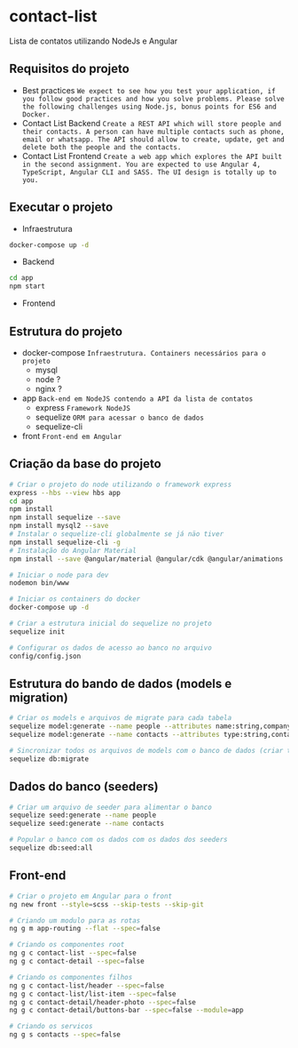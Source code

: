 # contact-list
Lista de contatos utilizando NodeJs e Angular

## Requisitos do projeto
- Best practices
`We expect to see how you test your application, if you follow good practices and how you solve problems. Please solve the following challenges using Node.js, bonus points for ES6 and Docker.`
- Contact List Backend
`Create a REST API which will store people and their contacts. A person can have multiple contacts such as phone, email or whatsapp. The API should allow to create, update, get and delete both the people and the contacts.`
- Contact List Frontend
`Create a web app which explores the API built in the second assignment. You are expected to use Angular 4, TypeScript, Angular CLI and SASS. The UI design is totally up to you.`

## Executar o projeto
- Infraestrutura
```bash
docker-compose up -d
```
- Backend
```bash
cd app
npm start
```
- Frontend

## Estrutura do projeto
- docker-compose `Infraestrutura. Containers necessários para o projeto`
    - mysql
    - node ?
    - nginx ?
- app `Back-end em NodeJS contendo a API da lista de contatos`
    - express `Framework NodeJS`
    - sequelize `ORM para acessar o banco de dados`
    - sequelize-cli
- front `Front-end em Angular`

## Criação da base do projeto
```bash
# Criar o projeto do node utilizando o framework express
express --hbs --view hbs app
cd app
npm install
npm install sequelize --save
npm install mysql2 --save
# Instalar o sequelize-cli globalmente se já näo tiver
npm install sequelize-cli -g
# Instalação do Angular Material
npm install --save @angular/material @angular/cdk @angular/animations

# Iniciar o node para dev
nodemon bin/www

# Iniciar os containers do docker
docker-compose up -d

# Criar a estrutura inicial do sequelize no projeto
sequelize init 

# Configurar os dados de acesso ao banco no arquivo
config/config.json
```

## Estrutura do bando de dados (models e migration)
```bash
# Criar os models e arquivos de migrate para cada tabela
sequelize model:generate --name people --attributes name:string,company:string,relationship:string
sequelize model:generate --name contacts --attributes type:string,contact:string

# Sincronizar todos os arquivos de models com o banco de dados (criar tabelas no banco)
sequelize db:migrate
```

## Dados do banco (seeders)
```bash
# Criar um arquivo de seeder para alimentar o banco
sequelize seed:generate --name people
sequelize seed:generate --name contacts

# Popular o banco com os dados com os dados dos seeders
sequelize db:seed:all
```

## Front-end
```bash
# Criar o projeto em Angular para o front
ng new front --style=scss --skip-tests --skip-git

# Criando um modulo para as rotas
ng g m app-routing --flat --spec=false

# Criando os componentes root
ng g c contact-list --spec=false
ng g c contact-detail --spec=false

# Criando os componentes filhos
ng g c contact-list/header --spec=false
ng g c contact-list/list-item --spec=false
ng g c contact-detail/header-photo --spec=false
ng g c contact-detail/buttons-bar --spec=false --module=app

# Criando os servicos
ng g s contacts --spec=false
```